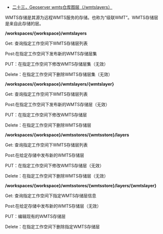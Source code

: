 - [二十三，Geoserver  wmts仓库图层（/wmtslayers）](https://www.cnblogs.com/chenjq0717/p/12437105.html)

WMTS存储是其源为远程WMTS服务的存储。也称为“级联WMT”。WMTS存储层是来自此存储的层。

**/workspaces/{workspace}/wmtslayers**

Get: 查询指定工作空间下WMTS存储层列表

Post:在指定工作空间下发布新的WMTS存储层集

PUT：在指定工作空间下修改WMTS存储层集（无效）

Delete：在指定工作空间下删除WMTS存储层集（无效）

 

 

**/workspaces/{workspace}/wmtslayers/{wmtslayer}**

Get: 查询指定工作空间下WMTS存储层列表

Post:在指定工作空间下发布新的WMTS存储层（无效）

PUT：在指定工作空间下修改WMTS存储层

Delete：在指定工作空间下删除WMTS存储层

 

**/workspaces/{workspace}/wmtsstores/{wmtsstore}/layers**

Get: 查询指定工作空间下WMTS存储层列表

Post:在给定存储中发布新的WMTS存储层

PUT：在指定工作空间下修改WMTS存储层（无效）

Delete：在指定工作空间下删除WMTS存储层（无效）

 

**/workspaces/{workspace}/wmtsstores/{wmtsstore}/layers/{wmtslayer}**

Get: 查询指定工作空间下指定WMTS存储层信息

Post:在给定存储中发布新的WMTS存储层（无效）

PUT：编辑现有的WMTS存储层

Delete：在指定工作空间下删除指定WMTS存储层